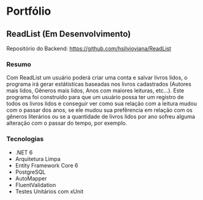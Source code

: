 # Portfólio

## ReadList (Em Desenvolvimento)

Repositório do Backend: https://github.com/hsilvioviana/ReadList

### Resumo
  Com ReadList um usuário poderá criar uma conta e salvar livros lidos, o programa irá gerar estátisticas baseadas nos livros cadastrados (Autores mais lidos, Gêneros mais lidos, Anos com maiores leituras, etc...). Este programa foi construído para que um usuário possa ter um registro de todos os livros lidos e conseguir ver como sua relação com a leitura mudou com o passar dos anos, se ele mudou sua prefêrencia em relação com os gêneros literários ou se a quantidade de livros lidos por ano sofreu alguma alteração com o passar do tempo, por exemplo.
### Tecnologias
 - .NET 6
 - Arquitetura Limpa
 - Entity Framework Core 6
 - PostgreSQL
 - AutoMapper
 - FluentValidation
 - Testes Unitários com xUnit
